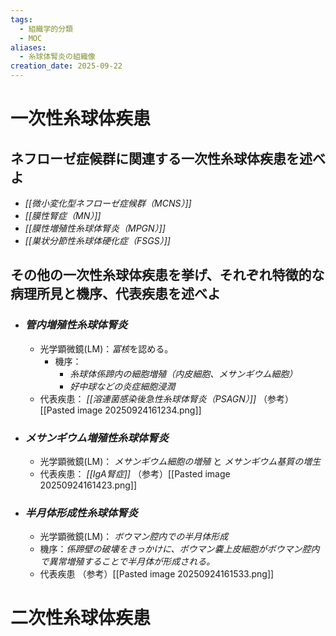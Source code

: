 ```yaml
---
tags:
  - 組織学的分類
  - MOC
aliases:
  - 糸球体腎炎の組織像
creation_date: 2025-09-22
---
```

# 一次性糸球体疾患
## ネフローゼ症候群に関連する一次性糸球体疾患を述べよ
- *[[微小変化型ネフローゼ症候群（MCNS）]]*
- *[[膜性腎症（MN）]]*
- *[[膜性増殖性糸球体腎炎（MPGN）]]*
- *[[巣状分節性糸球体硬化症（FSGS）]]*

## その他の一次性糸球体疾患を挙げ、それぞれ特徴的な病理所見と機序、代表疾患を述べよ
- ### *管内増殖性糸球体腎炎*
	- 光学顕微鏡(LM)：*富核*を認める。
		- 機序：
			- *糸球体係蹄内の細胞増殖（内皮細胞、メサンギウム細胞）*
			- *好中球などの炎症細胞浸潤*
	- 代表疾患： *[[溶連菌感染後急性糸球体腎炎（PSAGN）]]*
	（参考）[[Pasted image 20250924161234.png]]

- ### *メサンギウム増殖性糸球体腎炎*
	- 光学顕微鏡(LM)： *メサンギウム細胞の増殖* と *メサンギウム基質の増生*
	- 代表疾患： *[[IgA腎症]]*
	（参考）[[Pasted image 20250924161423.png]]

- ### *半月体形成性糸球体腎炎*
	- 光学顕微鏡(LM)： *ボウマン腔内での半月体形成*
	- 機序：*係蹄壁の破壊をきっかけに、ボウマン嚢上皮細胞がボウマン腔内で異常増殖することで半月体が形成される。*
	- 代表疾患
	（参考）[[Pasted image 20250924161533.png]]

# 二次性糸球体疾患
